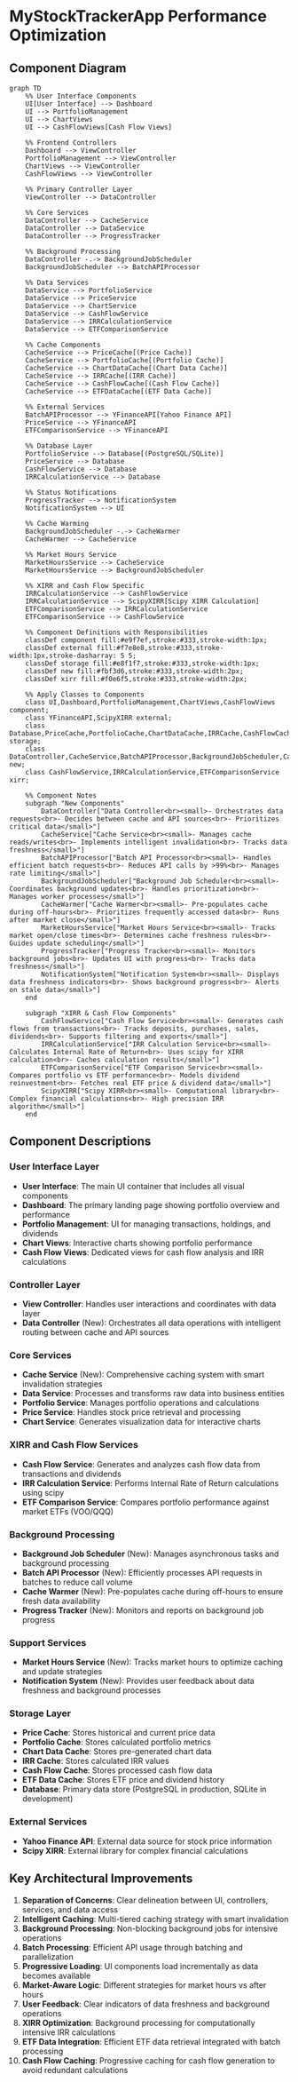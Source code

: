 # MyStockTrackerApp Performance Optimization
## Component Diagram

```mermaid
graph TD
    %% User Interface Components
    UI[User Interface] --> Dashboard
    UI --> PortfolioManagement
    UI --> ChartViews
    UI --> CashFlowViews[Cash Flow Views]
    
    %% Frontend Controllers
    Dashboard --> ViewController
    PortfolioManagement --> ViewController
    ChartViews --> ViewController
    CashFlowViews --> ViewController
    
    %% Primary Controller Layer
    ViewController --> DataController
    
    %% Core Services
    DataController --> CacheService
    DataController --> DataService
    DataController --> ProgressTracker
    
    %% Background Processing
    DataController -.-> BackgroundJobScheduler
    BackgroundJobScheduler --> BatchAPIProcessor
    
    %% Data Services
    DataService --> PortfolioService
    DataService --> PriceService
    DataService --> ChartService
    DataService --> CashFlowService
    DataService --> IRRCalculationService
    DataService --> ETFComparisonService
    
    %% Cache Components
    CacheService --> PriceCache[(Price Cache)]
    CacheService --> PortfolioCache[(Portfolio Cache)]
    CacheService --> ChartDataCache[(Chart Data Cache)]
    CacheService --> IRRCache[(IRR Cache)]
    CacheService --> CashFlowCache[(Cash Flow Cache)]
    CacheService --> ETFDataCache[(ETF Data Cache)]
    
    %% External Services
    BatchAPIProcessor --> YFinanceAPI[Yahoo Finance API]
    PriceService --> YFinanceAPI
    ETFComparisonService --> YFinanceAPI
    
    %% Database Layer
    PortfolioService --> Database[(PostgreSQL/SQLite)]
    PriceService --> Database
    CashFlowService --> Database
    IRRCalculationService --> Database
    
    %% Status Notifications
    ProgressTracker --> NotificationSystem
    NotificationSystem --> UI
    
    %% Cache Warming
    BackgroundJobScheduler -.-> CacheWarmer
    CacheWarmer --> CacheService
    
    %% Market Hours Service
    MarketHoursService --> CacheService
    MarketHoursService --> BackgroundJobScheduler
    
    %% XIRR and Cash Flow Specific
    IRRCalculationService --> CashFlowService
    IRRCalculationService --> ScipyXIRR[Scipy XIRR Calculation]
    ETFComparisonService --> IRRCalculationService
    ETFComparisonService --> CashFlowService
    
    %% Component Definitions with Responsibilities
    classDef component fill:#e9f7ef,stroke:#333,stroke-width:1px;
    classDef external fill:#f7e8e8,stroke:#333,stroke-width:1px,stroke-dasharray: 5 5;
    classDef storage fill:#e8f1f7,stroke:#333,stroke-width:1px;
    classDef new fill:#fbf3d6,stroke:#333,stroke-width:2px;
    classDef xirr fill:#f0e6f5,stroke:#333,stroke-width:2px;
    
    %% Apply Classes to Components
    class UI,Dashboard,PortfolioManagement,ChartViews,CashFlowViews component;
    class YFinanceAPI,ScipyXIRR external;
    class Database,PriceCache,PortfolioCache,ChartDataCache,IRRCache,CashFlowCache,ETFDataCache storage;
    class DataController,CacheService,BatchAPIProcessor,BackgroundJobScheduler,CacheWarmer,MarketHoursService,ProgressTracker,NotificationSystem new;
    class CashFlowService,IRRCalculationService,ETFComparisonService xirr;
    
    %% Component Notes
    subgraph "New Components"
        DataController["Data Controller<br><small>- Orchestrates data requests<br>- Decides between cache and API sources<br>- Prioritizes critical data</small>"]
        CacheService["Cache Service<br><small>- Manages cache reads/writes<br>- Implements intelligent invalidation<br>- Tracks data freshness</small>"]
        BatchAPIProcessor["Batch API Processor<br><small>- Handles efficient batch requests<br>- Reduces API calls by >99%<br>- Manages rate limiting</small>"]
        BackgroundJobScheduler["Background Job Scheduler<br><small>- Coordinates background updates<br>- Handles prioritization<br>- Manages worker processes</small>"]
        CacheWarmer["Cache Warmer<br><small>- Pre-populates cache during off-hours<br>- Prioritizes frequently accessed data<br>- Runs after market close</small>"]
        MarketHoursService["Market Hours Service<br><small>- Tracks market open/close times<br>- Determines cache freshness rules<br>- Guides update scheduling</small>"]
        ProgressTracker["Progress Tracker<br><small>- Monitors background jobs<br>- Updates UI with progress<br>- Tracks data freshness</small>"]
        NotificationSystem["Notification System<br><small>- Displays data freshness indicators<br>- Shows background progress<br>- Alerts on stale data</small>"]
    end
    
    subgraph "XIRR & Cash Flow Components"
        CashFlowService["Cash Flow Service<br><small>- Generates cash flows from transactions<br>- Tracks deposits, purchases, sales, dividends<br>- Supports filtering and exports</small>"]
        IRRCalculationService["IRR Calculation Service<br><small>- Calculates Internal Rate of Return<br>- Uses scipy for XIRR calculation<br>- Caches calculation results</small>"]
        ETFComparisonService["ETF Comparison Service<br><small>- Compares portfolio vs ETF performance<br>- Models dividend reinvestment<br>- Fetches real ETF price & dividend data</small>"]
        ScipyXIRR["Scipy XIRR<br><small>- Computational library<br>- Complex financial calculations<br>- High precision IRR algorithm</small>"]
    end
```

## Component Descriptions

### User Interface Layer
- **User Interface**: The main UI container that includes all visual components
- **Dashboard**: The primary landing page showing portfolio overview and performance
- **Portfolio Management**: UI for managing transactions, holdings, and dividends
- **Chart Views**: Interactive charts showing portfolio performance
- **Cash Flow Views**: Dedicated views for cash flow analysis and IRR calculations

### Controller Layer
- **View Controller**: Handles user interactions and coordinates with data layer
- **Data Controller** (New): Orchestrates all data operations with intelligent routing between cache and API sources

### Core Services
- **Cache Service** (New): Comprehensive caching system with smart invalidation strategies
- **Data Service**: Processes and transforms raw data into business entities
- **Portfolio Service**: Manages portfolio operations and calculations
- **Price Service**: Handles stock price retrieval and processing
- **Chart Service**: Generates visualization data for interactive charts

### XIRR and Cash Flow Services
- **Cash Flow Service**: Generates and analyzes cash flow data from transactions and dividends
- **IRR Calculation Service**: Performs Internal Rate of Return calculations using scipy
- **ETF Comparison Service**: Compares portfolio performance against market ETFs (VOO/QQQ)

### Background Processing
- **Background Job Scheduler** (New): Manages asynchronous tasks and background processing
- **Batch API Processor** (New): Efficiently processes API requests in batches to reduce call volume
- **Cache Warmer** (New): Pre-populates cache during off-hours to ensure fresh data availability
- **Progress Tracker** (New): Monitors and reports on background job progress

### Support Services
- **Market Hours Service** (New): Tracks market hours to optimize caching and update strategies
- **Notification System** (New): Provides user feedback about data freshness and background processes

### Storage Layer
- **Price Cache**: Stores historical and current price data
- **Portfolio Cache**: Stores calculated portfolio metrics
- **Chart Data Cache**: Stores pre-generated chart data
- **IRR Cache**: Stores calculated IRR values
- **Cash Flow Cache**: Stores processed cash flow data
- **ETF Data Cache**: Stores ETF price and dividend history
- **Database**: Primary data store (PostgreSQL in production, SQLite in development)

### External Services
- **Yahoo Finance API**: External data source for stock price information
- **Scipy XIRR**: External library for complex financial calculations

## Key Architectural Improvements

1. **Separation of Concerns**: Clear delineation between UI, controllers, services, and data access
2. **Intelligent Caching**: Multi-tiered caching strategy with smart invalidation
3. **Background Processing**: Non-blocking background jobs for intensive operations
4. **Batch Processing**: Efficient API usage through batching and parallelization
5. **Progressive Loading**: UI components load incrementally as data becomes available
6. **Market-Aware Logic**: Different strategies for market hours vs after hours
7. **User Feedback**: Clear indicators of data freshness and background operations
8. **XIRR Optimization**: Background processing for computationally intensive IRR calculations
9. **ETF Data Integration**: Efficient ETF data retrieval integrated with batch processing
10. **Cash Flow Caching**: Progressive caching for cash flow generation to avoid redundant calculations